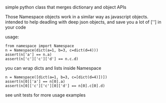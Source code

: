 simple python class that merges dictionary and object APIs

Those Namespace objects work in a similar way as javascript objects.
intended to help deadling with deep json objects, and save you a lot of [''] in your code

usage:

    from namespace import Namespace
    n = Namespace(dict(a=1, b=3, c=dict(d=4)))
    assert(n['a'] == n.a)
    assert(n['c']['c']['d'] == n.c.d)

you can wrap dicts and lists inside Namespace

    n = Namespace([dict(a=1, b=3, c=[dict(d=4)])])
    assert(n[0]['a'] == n[0].a)
    assert(n[0]['c']['c'][0]['d'] == n[0].c[0].d)

see unit tests for more usage examples
